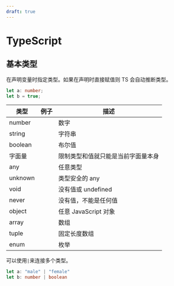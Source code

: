 ```yaml
---
draft: true
---
```


# TypeScript

## 基本类型

在声明变量时指定类型。如果在声明时直接赋值则 TS 会自动推断类型。

```typescript
let a: number;
let b = true;
```

| 类型    | 例子 | 描述                               |
| ------- | ---- | ---------------------------------- |
| number  |      | 数字                               |
| string  |      | 字符串                             |
| boolean |      | 布尔值                             |
| 字面量  |      | 限制类型和值就只能是当前字面量本身 |
| any     |      | 任意类型                           |
| unknown |      | 类型安全的 any                      |
| void    |      | 没有值或 undefined                  |
| never   |      | 没有值，不能是任何值               |
| object  |      | 任意 JavaScript 对象                 |
| array   |      | 数组                               |
| tuple   |      | 固定长度数组                       |
| enum    |      | 枚举                               |

可以使用`|`来连接多个类型。

```typescript
let a: "male" | "female"
let b: number | boolean
```
